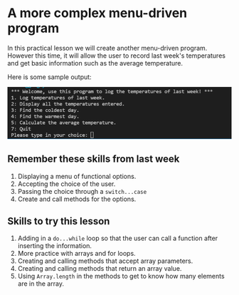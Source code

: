 # A more complex menu-driven program

In this practical lesson we will create another menu-driven program. However this time, it will allow the user to record last week's temperatures and get basic information such as the average temperature.

Here is some sample output:

<img src="https://github.com/erikacamilleri/secolvl-java-course/blob/main/java-olvl-sec/src/yr_10/lesson11/doc/img/sample_output.PNG?raw=true"/>

## Remember these skills from last week

1. Displaying a menu of functional options.
2. Accepting the choice of the user.
3. Passing the choice through a `switch...case`
4. Create and call methods for the options.

## Skills to try this lesson

1. Adding in a `do...while` loop so that the user can call a function after inserting the information.
2. More practice with arrays and for loops.
3. Creating and calling methods that accept array parameters.
4. Creating and calling methods that return an array value.
5. Using `Array.length` in the methods to get to know how many elements are in the array.